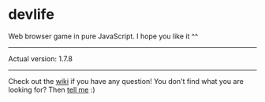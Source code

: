 # devlife

Web browser game in pure JavaScript. I hope you like it ^^

---

Actual version: 1.7.8

---

Check out the [wiki](https://github.com/naoxink/devlife/wiki) if you have any question! You don't find what you are looking for? Then [tell me](https://github.com/naoxink/devlife/issues) :)
